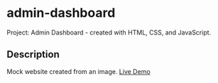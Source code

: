 # admin-dashboard
Project: Admin Dashboard - created with HTML, CSS, and JavaScript.

## Description
Mock website created from an image. [Live Demo](https://bret-henderson.github.io/admin-dashboard/)